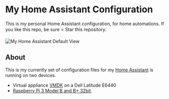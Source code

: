 # My Home Assistant Configuration
This is my personal Home Assistant configuration, for home automations. If you like this repo, be sure ⭐️ Star this repository.

![My Home Assistant Default View](HA_prev.gif)

## About
This is my currently set of configuration files for my [Home Assistant](https://home-assistant.io) is running on two devices. 
* Virtual appliance [VMDK](https://www.home-assistant.io/hassio/installation) on a Dell Latitude E6440
* [Raspberry Pi 3 Model B and B+ 32bit](https://www.raspberrypi.org/products/raspberry-pi-3-model-b-plus).

